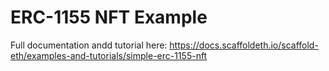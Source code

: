 # ERC-1155 NFT Example
Full documentation andd tutorial here: https://docs.scaffoldeth.io/scaffold-eth/examples-and-tutorials/simple-erc-1155-nft
